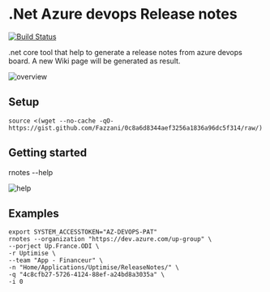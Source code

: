 ﻿# .Net Azure devops Release notes

[![Build Status](https://dev.azure.com/henifazzani/SynkerAPI/_apis/build/status/ReleaseNotes?repoName=Fazzani%2Faz-release-notes&branchName=master)](https://dev.azure.com/henifazzani/SynkerAPI/_build/latest?definitionId=32&repoName=Fazzani%2Faz-release-notes&branchName=master)

.net core tool that help to generate a release notes from azure devops board.
A new Wiki page will be generated as result.

![overview](https://i.imgur.com/da15IPJ.png)

## Setup

```shell
source <(wget --no-cache -qO- https://gist.github.com/Fazzani/0c8a6d8344aef3256a1836a96dc5f314/raw/)
```

## Getting started

rnotes --help

![help](https://i.imgur.com/WWoDkIK.png)

## Examples

```shell
export SYSTEM_ACCESSTOKEN="AZ-DEVOPS-PAT"
rnotes --organization "https://dev.azure.com/up-group" \
--porject Up.France.ODI \
-r Uptimise \
--team "App - Financeur" \
-n "Home/Applications/Uptimise/ReleaseNotes/" \
-q "4c8cfb27-5726-4124-88ef-a24bd8a3035a" \
-i 0
```